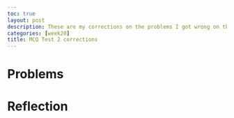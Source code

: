 ```yaml
---
toc: true
layout: post
description: These are my corrections on the problems I got wrong on the recent MCQ test from college board that I took
categories: [week20]
title: MCQ Test 2 corrections
---
```


# Problems



# Reflection